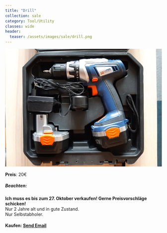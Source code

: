 ```yaml
---
title: "Drill"
collection: sale
category: Tool/Utility
classes: wide
header: 
  teaser: /assets/images/sale/drill.png
---
```




<a href="">
  <img src="/assets/images/sale/drill.png" alt="Drill">
</a>

**Preis**: 20€

##### Beachten:
**Ich muss es bis zum 27. Oktober verkaufen! Gerne Preisvorschläge schicken!**<br>
Nur 2 Jahre alt und in gute Zustand.<br>
Nur Selbstabholer.

#### Kaufen: <a href = "mailto:digitaldasler@gmail.com?subject=Drill">Send Email</a>


